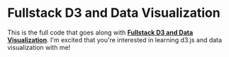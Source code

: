# Fullstack D3 and Data Visualization

This is the full code that goes along with [**Fullstack D3 and Data Visualization**](https://fullstack.io/fullstack-d3).
I'm excited that you're interested in learning d3.js and data visualization with me!